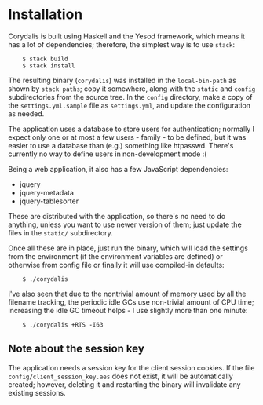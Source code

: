 # Installation

Corydalis is built using Haskell and the Yesod framework, which means
it has a lot of dependencies; therefore, the simplest way is to use
`stack`:

        $ stack build
        $ stack install

The resulting binary (`corydalis`) was installed in the
`local-bin-path` as shown by `stack paths`; copy it somewhere, along
with the `static` and `config` subdirectories from the source tree. In
the `config` directory, make a copy of the `settings.yml.sample` file
as `settings.yml`, and update the configuration as needed.

The application uses a database to store users for authentication;
normally I expect only one or at most a few users - family - to be
defined, but it was easier to use a database than (e.g.) something
like htpasswd. There's currently no way to define users in
non-development mode :(

Being a web application, it also has a few JavaScript dependencies:

* jquery
* jquery-metadata
* jquery-tablesorter

These are distributed with the application, so there's no need to do
anything, unless you want to use newer version of them; just update
the files in the `static/` subdirectory.

Once all these are in place, just run the binary, which will load the
settings from the environment (if the environment variables are
defined) or otherwise from config file or finally it will use
compiled-in defaults:

        $ ./corydalis

I've also seen that due to the nontrivial amount of memory used by all
the filename tracking, the periodic idle GCs use non-trivial amount of
CPU time; increasing the idle GC timeout helps - I use slightly more
than one minute:

        $ ./corydalis +RTS -I63

## Note about the session key

The application needs a session key for the client session cookies. If
the file `config/client_session_key.aes` does not exist, it will be
automatically created; however, deleting it and restarting the binary
will invalidate any existing sessions.
